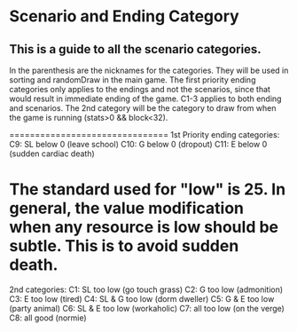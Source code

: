 # Scenario and Ending Category
## This is a guide to all the scenario categories.

In the parenthesis are the nicknames for the categories.
They will be used in sorting and randomDraw in the main game.
The first priority ending categories only applies to the endings and not the scenarios,
since that would result in immediate ending of the game.
C1-3 applies to both ending and scenarios.
The 2nd category will be the category to draw from when the game is running (stats>0 && block<32).

===============================
1st Priority ending categories:
C9: SL below 0 (leave school)
C10: G below 0 (dropout)
C11: E below 0 (sudden cardiac death)

The standard used for "low" is 25.
In general, the value modification when any resource is low should be subtle.
This is to avoid sudden death.
===============================
2nd categories:
C1: SL too low (go touch grass)
C2: G too low (admonition)
C3: E too low (tired)
C4: SL & G too low (dorm dweller)
C5: G & E too low (party animal)
C6: SL & E too low (workaholic)
C7: all too low (on the verge)
C8: all good (normie)
